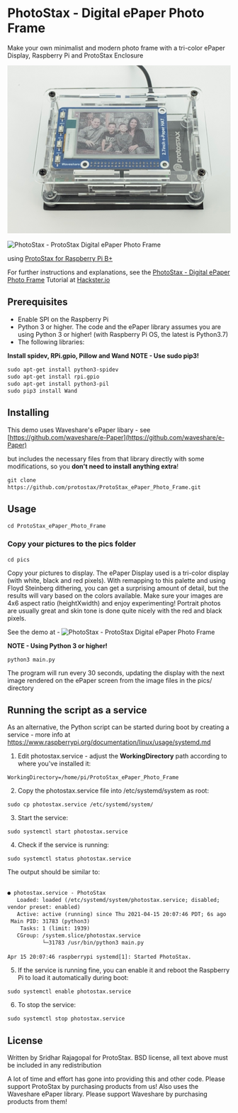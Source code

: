 # PhotoStax - Digital ePaper Photo Frame
Make your own minimalist and modern photo frame with a tri-color ePaper Display, Raspberry Pi and ProtoStax Enclosure

![PhotoStax - ProtoStax Digital ePaper Photo Frame](ProtoStax_ePaper_Photo_Frame.jpg)

![PhotoStax - ProtoStax Digital ePaper Photo Frame](ProtoStax_ePaper_Photo_Frame.gif)


using
[ProtoStax for Raspberry Pi B+](https://www.protostax.com/products/protostax-for-raspberry-pi-b)

For further instructions and explanations, see the
[PhotoStax - Digital ePaper Photo Frame](https://www.hackster.io/sridhar-rajagopal/photostax-digital-epaper-photo-frame-84d4ed)
Tutorial at [Hackster.io](https://www.hackster.io/sridhar-rajagopal/photostax-digital-epaper-photo-frame-84d4ed)


## Prerequisites

* Enable SPI on the Raspberry Pi
* Python 3 or higher. The code and the ePaper library assumes you are
  using Python 3 or higher! (with Raspberry Pi OS, the latest is
  Python3.7)
* The following libraries:

**Install spidev, RPi.gpio, Pillow and Wand**
**NOTE - Use sudo pip3!**

```
sudo apt-get install python3-spidev
sudo apt-get install rpi.gpio
sudo apt-get install python3-pil
sudo pip3 install Wand
```


## Installing

This demo uses Waveshare's ePaper libary - see
[https://github.com/waveshare/e-Paper](https://github.com/waveshare/e-Paper)

but includes the necessary files from that library directly with some modifications, so you
**don't need to install anything extra**!

```
git clone https://github.com/protostax/ProtoStax_ePaper_Photo_Frame.git
```

## Usage

```
cd ProtoStax_ePaper_Photo_Frame
```

### Copy your pictures to the pics folder
```
cd pics
```

Copy your pictures to display. The ePaper Display used is a tri-color
display (with white, black and red pixels). With remapping to this
palette and using Floyd Steinberg dithering, you can get a surprising
amount of detail, but the results will vary based on the colors
available. Make sure your images are 4x6 aspect ratio (heightXwidth)
and enjoy experimenting! Portrait photos are usually great and skin
tone is done quite nicely with the red and black pixels.

See the demo at - ![PhotoStax - ProtoStax Digital ePaper Photo Frame](https://youtu.be/au7Aw-QdY1A)



**NOTE - Using Python 3 or higher!**

```
python3 main.py
```

The program will run every 30 seconds, updating the display with the
next image rendered on the ePaper screen from the image files in the pics/ directory


## Running the script as a service

As an alternative, the Python script can be started during boot by creating a service - more info at https://www.raspberrypi.org/documentation/linux/usage/systemd.md

1. Edit photostax.service - adjust the **WorkingDirectory** path
according to where you've installed it:

```
WorkingDirectory=/home/pi/ProtoStax_ePaper_Photo_Frame
```


2. Copy the photostax.service file into /etc/systemd/system as root:

```
sudo cp photostax.service /etc/systemd/system/
```

3. Start the service:
```
sudo systemctl start photostax.service
```

4. Check if the service is running:

```
sudo systemctl status photostax.service
```

The output should be similar to:
```

● photostax.service - PhotoStax
   Loaded: loaded (/etc/systemd/system/photostax.service; disabled; vendor preset: enabled)
   Active: active (running) since Thu 2021-04-15 20:07:46 PDT; 6s ago
 Main PID: 31783 (python3)
    Tasks: 1 (limit: 1939)
   CGroup: /system.slice/photostax.service
           └─31783 /usr/bin/python3 main.py

Apr 15 20:07:46 raspberrypi systemd[1]: Started PhotoStax.

```

5. If the service is running fine, you can enable it and reboot the Raspberry Pi to load it automatically during boot:
```
sudo systemctl enable photostax.service
```

6. To stop the service:
```
sudo systemctl stop photostax.service
```


## License

Written by Sridhar Rajagopal for ProtoStax. BSD license, all text above must be included in any redistribution

A lot of time and effort has gone into providing this and other code. Please support ProtoStax by purchasing products from us!
Also uses the Waveshare ePaper library. Please support Waveshare by purchasing products from them!
